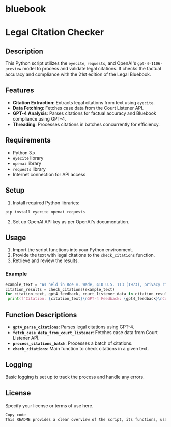# bluebook

# Legal Citation Checker

## Description
This Python script utilizes the `eyecite`, `requests`, and OpenAI's `gpt-4-1106-preview` model to process and validate legal citations. It checks the factual accuracy and compliance with the 21st edition of the Legal Bluebook.

## Features
- **Citation Extraction**: Extracts legal citations from text using `eyecite`.
- **Data Fetching**: Fetches case data from the Court Listener API.
- **GPT-4 Analysis**: Parses citations for factual accuracy and Bluebook compliance using GPT-4.
- **Threading**: Processes citations in batches concurrently for efficiency.

## Requirements
- Python 3.x
- `eyecite` library
- `openai` library
- `requests` library
- Internet connection for API access

## Setup
1. Install required Python libraries:

```
pip install eyecite openai requests
```
2. Set up OpenAI API key as per OpenAI's documentation.

## Usage
1. Import the script functions into your Python environment.
2. Provide the text with legal citations to the `check_citations` function.
3. Retrieve and review the results.

### Example
```python
example_text = "As held in Roe v. Wade, 410 U.S. 113 (1973), privacy rights are fundamental. See also Planned Parenthood v. Casey, 505 U.S. 833 (1993)."
citation_results = check_citations(example_text)
for citation_text, gpt4_feedback, court_listener_data in citation_results:
 print(f"Citation: {citation_text}\nGPT-4 Feedback: {gpt4_feedback}\nCourt Listener Data: {court_listener_data}\n")

```

## **Function Descriptions**

- **`gpt4_parse_citations`**: Parses legal citations using GPT-4.
- **`fetch_case_data_from_court_listener`**: Fetches case data from Court Listener API.
- **`process_citations_batch`**: Processes a batch of citations.
- **`check_citations`**: Main function to check citations in a given text.

## **Logging**

Basic logging is set up to track the process and handle any errors.

## **License**

Specify your license or terms of use here.

```markdown
Copy code
This README provides a clear overview of the script, its functions, usage, and setup requirements.

```
